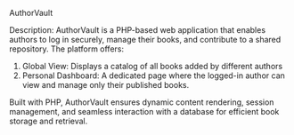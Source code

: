 AuthorVault

Description:
AuthorVault is a PHP-based web application that enables authors to log in securely, manage their books, and contribute to a shared repository. The platform offers:

1. Global View: Displays a catalog of all books added by different authors<br>
2. Personal Dashboard: A dedicated page where the logged-in author can view and manage only their published books.

Built with PHP, AuthorVault ensures dynamic content rendering, session management, and seamless interaction with a database for efficient book storage and retrieval.
